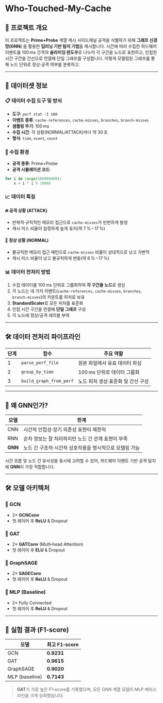 # Who-Touched-My-Cache

## 📌 프로젝트 개요

이 프로젝트는 **Prime+Probe** 계열 캐시 사이드채널 공격을 식별하기 위해 **그래프 신경망(GNN)** 을 활용한 **딥러닝 기반 탐지 기법**을 제시합니다. 시간에 따라 수집한 하드웨어 이벤트를 100 ms 간격의 **슬라이딩 윈도우**로 나누어 각 구간을 노드로 표현하고, 인접한 시간 구간을 간선으로 연결해 단일 그래프를 구성합니다. 이렇게 모델링된 그래프를 통해 노드 단위로 정상·공격 여부를 분류하고.

---

## 📂 데이터셋 정보

### 📋 데이터 수집 도구 및 방식

* **도구**: `perf stat -I 100`
* **이벤트 종류**: `cache-references`, `cache-misses`, `branches`, `branch-misses`
* **샘플링 주기**: 100 ms
* **수집 시간**: 각 상황(NORMAL/ATTACK)마다 약 30 초
* **형식**: `time`, `event`, `count`

### 🧪 수집 환경

* **공격 종류**: Prime+Probe
* **공격 시뮬레이션 코드**:

```python
for i in range(100000000):
    x = i * i % 10000
```

### 📈 데이터 특징

#### 🔥 **공격 상황 (ATTACK)**

* 반복적·규칙적인 메모리 접근으로 `cache-misses`가 빈번하게 발생
* 캐시 미스 비율이 일정하게 높게 유지(약 7 % – 17 %)

#### 🌿 **정상 상황 (NORMAL)**

* 불규칙한 메모리 접근 패턴으로 `cache-misses` 비율이 상대적으로 낮고 가변적
* 캐시 미스 비율이 낮고 불규칙하게 변동(약 6 % – 17 %)

### 📊 데이터 전처리 방법

1. 수집 데이터를 100 ms 단위로 그룹화하여 **각 구간을 노드**로 생성
2. 각 노드는 네 가지 이벤트(`cache-references`, `cache-misses`, `branches`, `branch-misses`)의 카운트를 피처로 보유
3. **StandardScaler**로 모든 피처를 표준화
4. 인접 시간 구간을 연결해 **단일 그래프** 구성
5. 각 노드에 정상/공격 레이블 부여

---

## 🛠 데이터 전처리 파이프라인

| 단계 | 함수                      | 주요 역할                |
| -- | ----------------------- | -------------------- |
| 1  | `parse_perf_file`       | 원본 파일에서 유효 데이터 파싱    |
| 2  | `group_by_time`         | 100 ms 단위로 데이터 그룹화   |
| 3  | `build_graph_from_perf` | 노드 피처 생성·표준화 및 간선 구성 |

---

## 🤔 왜 GNN인가?

| 모델      | 한계                              |
| ------- | ------------------------------- |
| CNN     | 시간적 인접성·장기 의존성 표현이 제한적          |
| RNN     | 순차 정보는 잘 처리하지만 노드 간 관계 표현이 부족   |
| **GNN** | 노드 간 구조적·시간적 상호작용을 명시적으로 모델링 가능 |

시간 흐름 및 노드 간 유사성을 동시에 고려할 수 있어, 하드웨어 이벤트 기반 공격 탐지에 **GNN**이 가장 적합합니다.

---

## 🛠 모델 아키텍처

### 🔸 GCN

* 2× **GCNConv**
* 첫 레이어 후 **ReLU** & Dropout

### 🔸 GAT

* 2× **GATConv** (Multi‑head Attention)
* 첫 레이어 후 **ELU** & Dropout

### 🔸 GraphSAGE

* 2× **SAGEConv**
* 첫 레이어 후 **ReLU** & Dropout

### 🔸 MLP (Baseline)

* 2× Fully Connected
* 첫 레이어 후 **ReLU** & Dropout

---

## 🧪 실험 결과 (F1‑score)

| 모델             | 최고 F1‑score |
| -------------- | ----------- |
| GCN            | **0.9231**  |
| GAT            | **0.9615**  |
| GraphSAGE      | **0.9020**  |
| MLP (baseline) | **0.7143**  |

> **GAT**가 가장 높은 F1‑score를 기록했으며, 모든 GNN 계열 모델이 MLP 베이스라인을 크게 상회했습니다.
